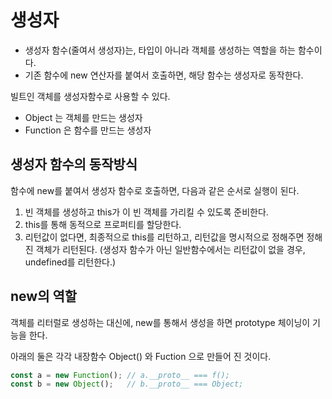 # 생성자

- 생성자 함수(줄여서 생성자)는, 타입이 아니라  객체를 생성하는 역할을 하는 함수이다. 
- 기존 함수에 new 연산자를 붙여서 호출하면, 해당 함수는 생성자로 동작한다.



빌트인 객체를 생성자함수로 사용할 수 있다. 

- Object 는 객체를 만드는 생성자
- Function 은 함수를 만드는 생성자



## 생성자 함수의 동작방식

함수에 new를 붙여서 생성자 함수로 호출하면, 다음과 같은 순서로 실행이 된다. 

1. 빈 객체를 생성하고 this가 이 빈 객체를 가리킬 수 있도록 준비한다. 
2. this를 통해 동적으로 프로퍼티를 할당한다. 
3. 리턴값이 없다면, 최종적으로 this를 리턴하고, 리턴값을 명시적으로 정해주면 정해진 객체가 리턴된다. 
   (생성자 함수가 아닌 일반함수에서는 리턴값이 없을 경우, undefined를 리턴한다.)



## new의 역할

객체를 리터럴로 생성하는 대신에, new를 통해서 생성을 하면  prototype 체이닝이 기능을 한다. 

아래의 둘은 각각 내장함수 Object() 와 Fuction 으로 만들어 진 것이다. 

```javascript
const a = new Function(); // a.__proto__ === f();
const b = new Object();   // b.__proto__ === Object;
```

